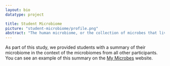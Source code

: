 ```yaml
---
layout: bio
datatype: project

title: Student Microbiome
picture: "student-microbiome/profile.png"
abstract: "The human microbiome, or the collection of microbes that live in and on our bodies are highly personalized. While any two human are typically greater than 99% identical in their genomic composition, they may share none of the same species of bacteria in their gut. At this stage we have very little understanding of the causes of this extreme variability in the human microbiome across individuals. In this study we surveyed microbial communities from approximately one hundred college students at three universities at four body sites (gut, palm of their hand, tongue, and forehead) weekly for ten weeks. By collected detailed information about their lifestyle, diet, and medical conditions via a questionnaire, we can generate data-supported hypotheses about the causes and types of variation in the human microbiome."
---
```


As part of this study, we provided students with a summary of their microbiome in the context of the microbiomes from all other participants. You can see an example of this summary on the <a href="http://my-microbes.qiime.org/">My Microbes</a> website.
